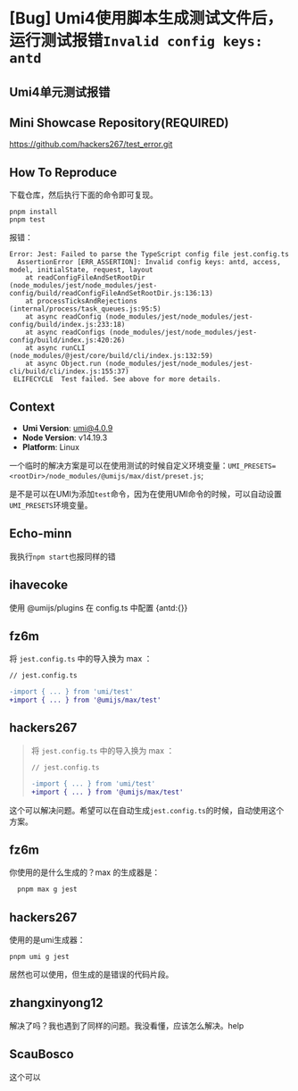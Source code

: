 # [Bug] Umi4使用脚本生成测试文件后，运行测试报错`Invalid config keys: antd`

<!--
⚠️ ⚠️ ⚠️ 注意：讨论和提问请到讨论区（https://github.com/umijs/umi/discussions），否则会被直接关掉。 ⚠️ ⚠️ ⚠️
-->
<!--
感谢您向我们反馈问题，为了高效的解决问题，我们期望你能提供以下信息：
-->

## Umi4单元测试报错

<!-- A clear and concise description of what the bug is. -->
<!-- 清晰的描述下遇到的问题。-->

## Mini Showcase Repository(REQUIRED)

https://github.com/hackers267/test_error.git

<!-- 为节约大家的时间，无复现步骤的 ISSUE 会被关闭，提供之后再 REOPEN -->
<!-- https://github.com/YOUR_REPOSITORY_URL -->

## How To Reproduce

下载仓库，然后执行下面的命令即可复现。

```
pnpm install
pnpm test
```

<!-- 请提供复现链接/步骤，错误日志以及相关配置 -->

报错：

```
Error: Jest: Failed to parse the TypeScript config file jest.config.ts
  AssertionError [ERR_ASSERTION]: Invalid config keys: antd, access, model, initialState, request, layout
    at readConfigFileAndSetRootDir (node_modules/jest/node_modules/jest-config/build/readConfigFileAndSetRootDir.js:136:13)
    at processTicksAndRejections (internal/process/task_queues.js:95:5)
    at async readConfig (node_modules/jest/node_modules/jest-config/build/index.js:233:18)
    at async readConfigs (node_modules/jest/node_modules/jest-config/build/index.js:420:26)
    at async runCLI (node_modules/@jest/core/build/cli/index.js:132:59)
    at async Object.run (node_modules/jest/node_modules/jest-cli/build/cli/index.js:155:37)
 ELIFECYCLE  Test failed. See above for more details.
```

## Context

- **Umi Version**: umi@4.0.9
- **Node Version**: v14.19.3
- **Platform**: Linux

一个临时的解决方案是可以在使用测试的时候自定义环境变量：`UMI_PRESETS=<rootDir>/node_modules/@umijs/max/dist/preset.js`;

是不是可以在UMI为添加`test`命令，因为在使用UMI命令的时候，可以自动设置`UMI_PRESETS`环境变量。

## Echo-minn

我执行`npm start`也报同样的错

## ihavecoke

使用 @umijs/plugins 在 config.ts 中配置 {antd:{}}

## fz6m

将 `jest.config.ts` 中的导入换为 max ：

```diff
// jest.config.ts

-import { ... } from 'umi/test'
+import { ... } from '@umijs/max/test'
```

## hackers267

> 将 `jest.config.ts` 中的导入换为 max ：
>
> ```diff
> // jest.config.ts
>
> -import { ... } from 'umi/test'
> +import { ... } from '@umijs/max/test'
> ```

这个可以解决问题。希望可以在自动生成`jest.config.ts`的时候，自动使用这个方案。

## fz6m

你使用的是什么生成的？max 的生成器是：

```bash
  pnpm max g jest
```

## hackers267

>

使用的是umi生成器：

```
pnpm umi g jest
```

居然也可以使用，但生成的是错误的代码片段。

## zhangxinyong12

解决了吗？我也遇到了同样的问题。我没看懂，应该怎么解决。help

## ScauBosco

>

这个可以
